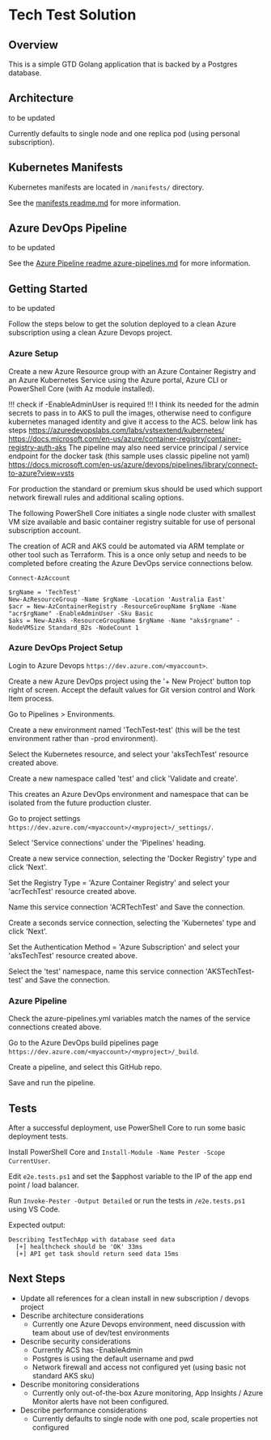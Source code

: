 # Tech Test Solution

## Overview

This is a simple GTD Golang application that is backed by a Postgres database.

## Architecture

to be updated

Currently defaults to single node and one replica pod (using personal subscription).

## Kubernetes Manifests

Kubernetes manifests are located in `/manifests/` directory.

See the [manifests readme.md](/manifests/readme.md) for more information.

## Azure DevOps Pipeline

to be updated

See the [Azure Pipeline readme azure-pipelines.md](azure-pipelines.md) for more information.

## Getting Started

to be updated

Follow the steps below to get the solution deployed to a clean Azure subscription using a clean Azure Devops project.

### Azure Setup

Create a new Azure Resource group with an Azure Container Registry and an Azure Kubernetes Service using the Azure portal, Azure CLI or PowerShell Core (with Az module installed).

!!! check if -EnableAdminUser is required !!!
I think its needed for the admin secrets to pass in to AKS to pull the images, otherwise need to configure kubernetes managed identity and give it access to the ACS. below link has steps
https://azuredevopslabs.com/labs/vstsextend/kubernetes/
https://docs.microsoft.com/en-us/azure/container-registry/container-registry-auth-aks
The pipeline may also need service principal / service endpoint for the docker task (this sample uses classic pipeline not yaml)
https://docs.microsoft.com/en-us/azure/devops/pipelines/library/connect-to-azure?view=vsts

For production the standard or premium skus should be used which support network firewall rules and additional scaling options. 

The following PowerShell Core initiates a single node cluster with smallest VM size available and basic container registry suitable for use of personal subscription account.

The creation of ACR and AKS could be automated via ARM template or other tool such as Terraform. This is a once only setup and needs to be completed before creating the Azure DevOps service connections below.

```
Connect-AzAccount

$rgName = 'TechTest'
New-AzResourceGroup -Name $rgName -Location 'Australia East'
$acr = New-AzContainerRegistry -ResourceGroupName $rgName -Name "acr$rgName" -EnableAdminUser -Sku Basic
$aks = New-AzAks -ResourceGroupName $rgName -Name "aks$rgname" -NodeVMSize Standard_B2s -NodeCount 1
```

### Azure DevOps Project Setup

Login to Azure Devops `https://dev.azure.com/<myaccount>`.

Create a new Azure DevOps project using the '+ New Project' button top right of screen. Accept the default values for Git version control and Work Item process.

Go to Pipelines > Environments.

Create a new environment named 'TechTest-test' (this will be the test environment rather than -prod environment).

Select the Kubernetes resource, and select your 'aksTechTest' resource created above.

Create a new namespace called 'test' and click 'Validate and create'.

This creates an Azure DevOps environment and namespace that can be isolated from the future production cluster.

Go to project settings `https://dev.azure.com/<myaccount>/<myproject>/_settings/`.

Select 'Service connections' under the 'Pipelines' heading.

Create a new service connection, selecting the 'Docker Registry' type and click 'Next'. 

Set the Registry Type = 'Azure Container Registry' and select your 'acrTechTest' resource created above.

Name this service connection 'ACRTechTest' and Save the connection.

Create a seconds service connection, selecting the 'Kubernetes' type and click 'Next'.

Set the Authentication Method = 'Azure Subscription' and select your 'aksTechTest' resource created above.

Select the 'test' namespace, name this service connection 'AKSTechTest-test' and Save the connection.

### Azure Pipeline

Check the azure-pipelines.yml variables match the names of the service connections created above.

Go to the Azure DevOps build pipelines page `https://dev.azure.com/<myaccount>/<myproject>/_build`.

Create a pipeline, and select this GitHub repo. 

Save and run the pipeline. 

## Tests

After a successful deployment, use PowerShell Core to run some basic deployment tests.

Install PowerShell Core and `Install-Module -Name Pester -Scope CurrentUser`.

Edit `e2e.tests.ps1` and set the $apphost variable to the IP of the app end point / load balancer.

Run `Invoke-Pester -Output Detailed` or run the tests in `/e2e.tests.ps1` using VS Code. 

Expected output:

```
Describing TestTechApp with database seed data
  [+] healthcheck should be 'OK' 33ms
  [+] API get task should return seed data 15ms
```

## Next Steps

- Update all references for a clean install in new subscription / devops project
- Describe architecture considerations
  - Currently one Azure Devops environment, need discussion with team about use of dev/test environments
- Describe security considerations
  - Currently ACS has -EnableAdmin
  - Postgres is using the default username and pwd
  - Network firewall and access not configured yet (using basic not standard AKS sku)
- Describe monitoring considerations
  - Currently only out-of-the-box Azure monitoring, App Insights / Azure Monitor alerts have not been configured.
- Describe performance considerations
  - Currently defaults to single node with one pod, scale properties not configured
